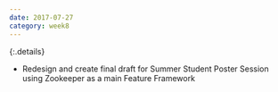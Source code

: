 ```yaml
---
date: 2017-07-27
category: week8
---
```

{:.details}
- Redesign and create final draft for Summer Student Poster Session using Zookeeper as a main Feature Framework 
